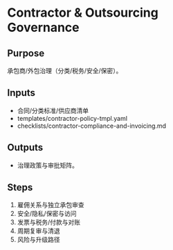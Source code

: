 # Contractor & Outsourcing Governance

## Purpose

承包商/外包治理（分类/税务/安全/保密）。

## Inputs

- 合同/分类标准/供应商清单
- templates/contractor-policy-tmpl.yaml
- checklists/contractor-compliance-and-invoicing.md

## Outputs

- 治理政策与审批矩阵。

## Steps

1. 雇佣关系与独立承包审查
2. 安全/隐私/保密与访问
3. 发票与税务/付款与对账
4. 周期复审与清退
5. 风险与升级路径
